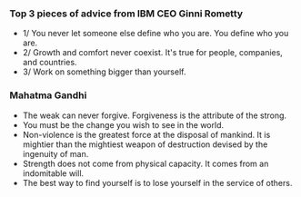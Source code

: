 ### Top 3 pieces of advice from IBM CEO Ginni Rometty 

* 1/ You never let someone else define who you are. You define who you are. 
* 2/ Growth and comfort never coexist. It's true for people, companies, and countries. 
* 3/ Work on something bigger than yourself. 

### Mahatma Gandhi

* The weak can never forgive. Forgiveness is the attribute of the strong. 
* You must be the change you wish to see in the world. 
* Non-violence is the greatest force at the disposal of mankind. It is mightier than the mightiest weapon of destruction devised by the ingenuity of man. 
* Strength does not come from physical capacity. It comes from an indomitable will. 
* The best way to find yourself is to lose yourself in the service of others. 
